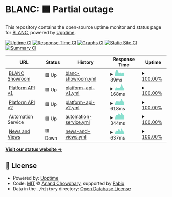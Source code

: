 # BLANC: <!--live status--> **🟧 Partial outage**

This repository contains the open-source uptime monitor and status page for [BLANC](https://blancfashion.com), powered by [Upptime](https://github.com/upptime/upptime).

[![Uptime CI](https://github.com/BLANC-Fashion/status-page/workflows/Uptime%20CI/badge.svg)](https://github.com/BLANC-Fashion/status-page/actions?query=workflow%3A%22Uptime+CI%22)
[![Response Time CI](https://github.com/BLANC-Fashion/status-page/workflows/Response%20Time%20CI/badge.svg)](https://github.com/BLANC-Fashion/status-page/actions?query=workflow%3A%22Response+Time+CI%22)
[![Graphs CI](https://github.com/BLANC-Fashion/status-page/workflows/Graphs%20CI/badge.svg)](https://github.com/BLANC-Fashion/status-page/actions?query=workflow%3A%22Graphs+CI%22)
[![Static Site CI](https://github.com/BLANC-Fashion/status-page/workflows/Static%20Site%20CI/badge.svg)](https://github.com/BLANC-Fashion/status-page/actions?query=workflow%3A%22Static+Site+CI%22)
[![Summary CI](https://github.com/BLANC-Fashion/status-page/workflows/Summary%20CI/badge.svg)](https://github.com/BLANC-Fashion/status-page/actions?query=workflow%3A%22Summary+CI%22)

<!--start: status pages-->
<!-- This summary is generated by Upptime (https://github.com/upptime/upptime) -->
<!-- Do not edit this manually, your changes will be overwritten -->
<!-- prettier-ignore -->
| URL | Status | History | Response Time | Uptime |
| --- | ------ | ------- | ------------- | ------ |
| <img alt="" src="https://icons.duckduckgo.com/ip3/blancfashion.com.ico" height="13"> [BLANC Showroom](https://blancfashion.com/) | 🟩 Up | [blanc-showroom.yml](https://github.com/BLANC-Fashion/status-page/commits/HEAD/history/blanc-showroom.yml) | <details><summary><img alt="Response time graph" src="./graphs/blanc-showroom/response-time-week.png" height="20"> 89ms</summary><br><a href="https://status.blancfashion.com/history/blanc-showroom"><img alt="Response time 118" src="https://img.shields.io/endpoint?url=https%3A%2F%2Fraw.githubusercontent.com%2FBLANC-Fashion%2Fstatus-page%2FHEAD%2Fapi%2Fblanc-showroom%2Fresponse-time.json"></a><br><a href="https://status.blancfashion.com/history/blanc-showroom"><img alt="24-hour response time 65" src="https://img.shields.io/endpoint?url=https%3A%2F%2Fraw.githubusercontent.com%2FBLANC-Fashion%2Fstatus-page%2FHEAD%2Fapi%2Fblanc-showroom%2Fresponse-time-day.json"></a><br><a href="https://status.blancfashion.com/history/blanc-showroom"><img alt="7-day response time 89" src="https://img.shields.io/endpoint?url=https%3A%2F%2Fraw.githubusercontent.com%2FBLANC-Fashion%2Fstatus-page%2FHEAD%2Fapi%2Fblanc-showroom%2Fresponse-time-week.json"></a><br><a href="https://status.blancfashion.com/history/blanc-showroom"><img alt="30-day response time 105" src="https://img.shields.io/endpoint?url=https%3A%2F%2Fraw.githubusercontent.com%2FBLANC-Fashion%2Fstatus-page%2FHEAD%2Fapi%2Fblanc-showroom%2Fresponse-time-month.json"></a><br><a href="https://status.blancfashion.com/history/blanc-showroom"><img alt="1-year response time 118" src="https://img.shields.io/endpoint?url=https%3A%2F%2Fraw.githubusercontent.com%2FBLANC-Fashion%2Fstatus-page%2FHEAD%2Fapi%2Fblanc-showroom%2Fresponse-time-year.json"></a></details> | <details><summary><a href="https://status.blancfashion.com/history/blanc-showroom">100.00%</a></summary><a href="https://status.blancfashion.com/history/blanc-showroom"><img alt="All-time uptime 100.00%" src="https://img.shields.io/endpoint?url=https%3A%2F%2Fraw.githubusercontent.com%2FBLANC-Fashion%2Fstatus-page%2FHEAD%2Fapi%2Fblanc-showroom%2Fuptime.json"></a><br><a href="https://status.blancfashion.com/history/blanc-showroom"><img alt="24-hour uptime 100.00%" src="https://img.shields.io/endpoint?url=https%3A%2F%2Fraw.githubusercontent.com%2FBLANC-Fashion%2Fstatus-page%2FHEAD%2Fapi%2Fblanc-showroom%2Fuptime-day.json"></a><br><a href="https://status.blancfashion.com/history/blanc-showroom"><img alt="7-day uptime 100.00%" src="https://img.shields.io/endpoint?url=https%3A%2F%2Fraw.githubusercontent.com%2FBLANC-Fashion%2Fstatus-page%2FHEAD%2Fapi%2Fblanc-showroom%2Fuptime-week.json"></a><br><a href="https://status.blancfashion.com/history/blanc-showroom"><img alt="30-day uptime 100.00%" src="https://img.shields.io/endpoint?url=https%3A%2F%2Fraw.githubusercontent.com%2FBLANC-Fashion%2Fstatus-page%2FHEAD%2Fapi%2Fblanc-showroom%2Fuptime-month.json"></a><br><a href="https://status.blancfashion.com/history/blanc-showroom"><img alt="1-year uptime 100.00%" src="https://img.shields.io/endpoint?url=https%3A%2F%2Fraw.githubusercontent.com%2FBLANC-Fashion%2Fstatus-page%2FHEAD%2Fapi%2Fblanc-showroom%2Fuptime-year.json"></a></details>
| <img alt="" src="https://icons.duckduckgo.com/ip3/api.blancfashion.com.ico" height="13"> [Platform API v1](https://api.blancfashion.com/) | 🟩 Up | [platform-api-v1.yml](https://github.com/BLANC-Fashion/status-page/commits/HEAD/history/platform-api-v1.yml) | <details><summary><img alt="Response time graph" src="./graphs/platform-api-v1/response-time-week.png" height="20"> 168ms</summary><br><a href="https://status.blancfashion.com/history/platform-api-v1"><img alt="Response time 203" src="https://img.shields.io/endpoint?url=https%3A%2F%2Fraw.githubusercontent.com%2FBLANC-Fashion%2Fstatus-page%2FHEAD%2Fapi%2Fplatform-api-v1%2Fresponse-time.json"></a><br><a href="https://status.blancfashion.com/history/platform-api-v1"><img alt="24-hour response time 101" src="https://img.shields.io/endpoint?url=https%3A%2F%2Fraw.githubusercontent.com%2FBLANC-Fashion%2Fstatus-page%2FHEAD%2Fapi%2Fplatform-api-v1%2Fresponse-time-day.json"></a><br><a href="https://status.blancfashion.com/history/platform-api-v1"><img alt="7-day response time 168" src="https://img.shields.io/endpoint?url=https%3A%2F%2Fraw.githubusercontent.com%2FBLANC-Fashion%2Fstatus-page%2FHEAD%2Fapi%2Fplatform-api-v1%2Fresponse-time-week.json"></a><br><a href="https://status.blancfashion.com/history/platform-api-v1"><img alt="30-day response time 200" src="https://img.shields.io/endpoint?url=https%3A%2F%2Fraw.githubusercontent.com%2FBLANC-Fashion%2Fstatus-page%2FHEAD%2Fapi%2Fplatform-api-v1%2Fresponse-time-month.json"></a><br><a href="https://status.blancfashion.com/history/platform-api-v1"><img alt="1-year response time 203" src="https://img.shields.io/endpoint?url=https%3A%2F%2Fraw.githubusercontent.com%2FBLANC-Fashion%2Fstatus-page%2FHEAD%2Fapi%2Fplatform-api-v1%2Fresponse-time-year.json"></a></details> | <details><summary><a href="https://status.blancfashion.com/history/platform-api-v1">100.00%</a></summary><a href="https://status.blancfashion.com/history/platform-api-v1"><img alt="All-time uptime 100.00%" src="https://img.shields.io/endpoint?url=https%3A%2F%2Fraw.githubusercontent.com%2FBLANC-Fashion%2Fstatus-page%2FHEAD%2Fapi%2Fplatform-api-v1%2Fuptime.json"></a><br><a href="https://status.blancfashion.com/history/platform-api-v1"><img alt="24-hour uptime 100.00%" src="https://img.shields.io/endpoint?url=https%3A%2F%2Fraw.githubusercontent.com%2FBLANC-Fashion%2Fstatus-page%2FHEAD%2Fapi%2Fplatform-api-v1%2Fuptime-day.json"></a><br><a href="https://status.blancfashion.com/history/platform-api-v1"><img alt="7-day uptime 100.00%" src="https://img.shields.io/endpoint?url=https%3A%2F%2Fraw.githubusercontent.com%2FBLANC-Fashion%2Fstatus-page%2FHEAD%2Fapi%2Fplatform-api-v1%2Fuptime-week.json"></a><br><a href="https://status.blancfashion.com/history/platform-api-v1"><img alt="30-day uptime 100.00%" src="https://img.shields.io/endpoint?url=https%3A%2F%2Fraw.githubusercontent.com%2FBLANC-Fashion%2Fstatus-page%2FHEAD%2Fapi%2Fplatform-api-v1%2Fuptime-month.json"></a><br><a href="https://status.blancfashion.com/history/platform-api-v1"><img alt="1-year uptime 100.00%" src="https://img.shields.io/endpoint?url=https%3A%2F%2Fraw.githubusercontent.com%2FBLANC-Fashion%2Fstatus-page%2FHEAD%2Fapi%2Fplatform-api-v1%2Fuptime-year.json"></a></details>
| <img alt="" src="https://icons.duckduckgo.com/ip3/new.api.blancfashion.com.ico" height="13"> [Platform API v2](https://new.api.blancfashion.com/) | 🟩 Up | [platform-api-v2.yml](https://github.com/BLANC-Fashion/status-page/commits/HEAD/history/platform-api-v2.yml) | <details><summary><img alt="Response time graph" src="./graphs/platform-api-v2/response-time-week.png" height="20"> 618ms</summary><br><a href="https://status.blancfashion.com/history/platform-api-v2"><img alt="Response time 457" src="https://img.shields.io/endpoint?url=https%3A%2F%2Fraw.githubusercontent.com%2FBLANC-Fashion%2Fstatus-page%2FHEAD%2Fapi%2Fplatform-api-v2%2Fresponse-time.json"></a><br><a href="https://status.blancfashion.com/history/platform-api-v2"><img alt="24-hour response time 587" src="https://img.shields.io/endpoint?url=https%3A%2F%2Fraw.githubusercontent.com%2FBLANC-Fashion%2Fstatus-page%2FHEAD%2Fapi%2Fplatform-api-v2%2Fresponse-time-day.json"></a><br><a href="https://status.blancfashion.com/history/platform-api-v2"><img alt="7-day response time 618" src="https://img.shields.io/endpoint?url=https%3A%2F%2Fraw.githubusercontent.com%2FBLANC-Fashion%2Fstatus-page%2FHEAD%2Fapi%2Fplatform-api-v2%2Fresponse-time-week.json"></a><br><a href="https://status.blancfashion.com/history/platform-api-v2"><img alt="30-day response time 705" src="https://img.shields.io/endpoint?url=https%3A%2F%2Fraw.githubusercontent.com%2FBLANC-Fashion%2Fstatus-page%2FHEAD%2Fapi%2Fplatform-api-v2%2Fresponse-time-month.json"></a><br><a href="https://status.blancfashion.com/history/platform-api-v2"><img alt="1-year response time 457" src="https://img.shields.io/endpoint?url=https%3A%2F%2Fraw.githubusercontent.com%2FBLANC-Fashion%2Fstatus-page%2FHEAD%2Fapi%2Fplatform-api-v2%2Fresponse-time-year.json"></a></details> | <details><summary><a href="https://status.blancfashion.com/history/platform-api-v2">100.00%</a></summary><a href="https://status.blancfashion.com/history/platform-api-v2"><img alt="All-time uptime 100.00%" src="https://img.shields.io/endpoint?url=https%3A%2F%2Fraw.githubusercontent.com%2FBLANC-Fashion%2Fstatus-page%2FHEAD%2Fapi%2Fplatform-api-v2%2Fuptime.json"></a><br><a href="https://status.blancfashion.com/history/platform-api-v2"><img alt="24-hour uptime 100.00%" src="https://img.shields.io/endpoint?url=https%3A%2F%2Fraw.githubusercontent.com%2FBLANC-Fashion%2Fstatus-page%2FHEAD%2Fapi%2Fplatform-api-v2%2Fuptime-day.json"></a><br><a href="https://status.blancfashion.com/history/platform-api-v2"><img alt="7-day uptime 100.00%" src="https://img.shields.io/endpoint?url=https%3A%2F%2Fraw.githubusercontent.com%2FBLANC-Fashion%2Fstatus-page%2FHEAD%2Fapi%2Fplatform-api-v2%2Fuptime-week.json"></a><br><a href="https://status.blancfashion.com/history/platform-api-v2"><img alt="30-day uptime 100.00%" src="https://img.shields.io/endpoint?url=https%3A%2F%2Fraw.githubusercontent.com%2FBLANC-Fashion%2Fstatus-page%2FHEAD%2Fapi%2Fplatform-api-v2%2Fuptime-month.json"></a><br><a href="https://status.blancfashion.com/history/platform-api-v2"><img alt="1-year uptime 100.00%" src="https://img.shields.io/endpoint?url=https%3A%2F%2Fraw.githubusercontent.com%2FBLANC-Fashion%2Fstatus-page%2FHEAD%2Fapi%2Fplatform-api-v2%2Fuptime-year.json"></a></details>
| <img alt="" src="https://icons.duckduckgo.com/ip3/null.ico" height="13"> Automation Service | 🟩 Up | [automation-service.yml](https://github.com/BLANC-Fashion/status-page/commits/HEAD/history/automation-service.yml) | <details><summary><img alt="Response time graph" src="./graphs/automation-service/response-time-week.png" height="20"> 344ms</summary><br><a href="https://status.blancfashion.com/history/automation-service"><img alt="Response time 440" src="https://img.shields.io/endpoint?url=https%3A%2F%2Fraw.githubusercontent.com%2FBLANC-Fashion%2Fstatus-page%2FHEAD%2Fapi%2Fautomation-service%2Fresponse-time.json"></a><br><a href="https://status.blancfashion.com/history/automation-service"><img alt="24-hour response time 277" src="https://img.shields.io/endpoint?url=https%3A%2F%2Fraw.githubusercontent.com%2FBLANC-Fashion%2Fstatus-page%2FHEAD%2Fapi%2Fautomation-service%2Fresponse-time-day.json"></a><br><a href="https://status.blancfashion.com/history/automation-service"><img alt="7-day response time 344" src="https://img.shields.io/endpoint?url=https%3A%2F%2Fraw.githubusercontent.com%2FBLANC-Fashion%2Fstatus-page%2FHEAD%2Fapi%2Fautomation-service%2Fresponse-time-week.json"></a><br><a href="https://status.blancfashion.com/history/automation-service"><img alt="30-day response time 447" src="https://img.shields.io/endpoint?url=https%3A%2F%2Fraw.githubusercontent.com%2FBLANC-Fashion%2Fstatus-page%2FHEAD%2Fapi%2Fautomation-service%2Fresponse-time-month.json"></a><br><a href="https://status.blancfashion.com/history/automation-service"><img alt="1-year response time 440" src="https://img.shields.io/endpoint?url=https%3A%2F%2Fraw.githubusercontent.com%2FBLANC-Fashion%2Fstatus-page%2FHEAD%2Fapi%2Fautomation-service%2Fresponse-time-year.json"></a></details> | <details><summary><a href="https://status.blancfashion.com/history/automation-service">100.00%</a></summary><a href="https://status.blancfashion.com/history/automation-service"><img alt="All-time uptime 100.00%" src="https://img.shields.io/endpoint?url=https%3A%2F%2Fraw.githubusercontent.com%2FBLANC-Fashion%2Fstatus-page%2FHEAD%2Fapi%2Fautomation-service%2Fuptime.json"></a><br><a href="https://status.blancfashion.com/history/automation-service"><img alt="24-hour uptime 100.00%" src="https://img.shields.io/endpoint?url=https%3A%2F%2Fraw.githubusercontent.com%2FBLANC-Fashion%2Fstatus-page%2FHEAD%2Fapi%2Fautomation-service%2Fuptime-day.json"></a><br><a href="https://status.blancfashion.com/history/automation-service"><img alt="7-day uptime 100.00%" src="https://img.shields.io/endpoint?url=https%3A%2F%2Fraw.githubusercontent.com%2FBLANC-Fashion%2Fstatus-page%2FHEAD%2Fapi%2Fautomation-service%2Fuptime-week.json"></a><br><a href="https://status.blancfashion.com/history/automation-service"><img alt="30-day uptime 100.00%" src="https://img.shields.io/endpoint?url=https%3A%2F%2Fraw.githubusercontent.com%2FBLANC-Fashion%2Fstatus-page%2FHEAD%2Fapi%2Fautomation-service%2Fuptime-month.json"></a><br><a href="https://status.blancfashion.com/history/automation-service"><img alt="1-year uptime 100.00%" src="https://img.shields.io/endpoint?url=https%3A%2F%2Fraw.githubusercontent.com%2FBLANC-Fashion%2Fstatus-page%2FHEAD%2Fapi%2Fautomation-service%2Fuptime-year.json"></a></details>
| <img alt="" src="https://icons.duckduckgo.com/ip3/news.blancfashion.com.ico" height="13"> [News and Views](https://news.blancfashion.com/) | 🟥 Down | [news-and-views.yml](https://github.com/BLANC-Fashion/status-page/commits/HEAD/history/news-and-views.yml) | <details><summary><img alt="Response time graph" src="./graphs/news-and-views/response-time-week.png" height="20"> 637ms</summary><br><a href="https://status.blancfashion.com/history/news-and-views"><img alt="Response time 811" src="https://img.shields.io/endpoint?url=https%3A%2F%2Fraw.githubusercontent.com%2FBLANC-Fashion%2Fstatus-page%2FHEAD%2Fapi%2Fnews-and-views%2Fresponse-time.json"></a><br><a href="https://status.blancfashion.com/history/news-and-views"><img alt="24-hour response time 434" src="https://img.shields.io/endpoint?url=https%3A%2F%2Fraw.githubusercontent.com%2FBLANC-Fashion%2Fstatus-page%2FHEAD%2Fapi%2Fnews-and-views%2Fresponse-time-day.json"></a><br><a href="https://status.blancfashion.com/history/news-and-views"><img alt="7-day response time 637" src="https://img.shields.io/endpoint?url=https%3A%2F%2Fraw.githubusercontent.com%2FBLANC-Fashion%2Fstatus-page%2FHEAD%2Fapi%2Fnews-and-views%2Fresponse-time-week.json"></a><br><a href="https://status.blancfashion.com/history/news-and-views"><img alt="30-day response time 733" src="https://img.shields.io/endpoint?url=https%3A%2F%2Fraw.githubusercontent.com%2FBLANC-Fashion%2Fstatus-page%2FHEAD%2Fapi%2Fnews-and-views%2Fresponse-time-month.json"></a><br><a href="https://status.blancfashion.com/history/news-and-views"><img alt="1-year response time 811" src="https://img.shields.io/endpoint?url=https%3A%2F%2Fraw.githubusercontent.com%2FBLANC-Fashion%2Fstatus-page%2FHEAD%2Fapi%2Fnews-and-views%2Fresponse-time-year.json"></a></details> | <details><summary><a href="https://status.blancfashion.com/history/news-and-views">100.00%</a></summary><a href="https://status.blancfashion.com/history/news-and-views"><img alt="All-time uptime 98.68%" src="https://img.shields.io/endpoint?url=https%3A%2F%2Fraw.githubusercontent.com%2FBLANC-Fashion%2Fstatus-page%2FHEAD%2Fapi%2Fnews-and-views%2Fuptime.json"></a><br><a href="https://status.blancfashion.com/history/news-and-views"><img alt="24-hour uptime 99.99%" src="https://img.shields.io/endpoint?url=https%3A%2F%2Fraw.githubusercontent.com%2FBLANC-Fashion%2Fstatus-page%2FHEAD%2Fapi%2Fnews-and-views%2Fuptime-day.json"></a><br><a href="https://status.blancfashion.com/history/news-and-views"><img alt="7-day uptime 100.00%" src="https://img.shields.io/endpoint?url=https%3A%2F%2Fraw.githubusercontent.com%2FBLANC-Fashion%2Fstatus-page%2FHEAD%2Fapi%2Fnews-and-views%2Fuptime-week.json"></a><br><a href="https://status.blancfashion.com/history/news-and-views"><img alt="30-day uptime 100.00%" src="https://img.shields.io/endpoint?url=https%3A%2F%2Fraw.githubusercontent.com%2FBLANC-Fashion%2Fstatus-page%2FHEAD%2Fapi%2Fnews-and-views%2Fuptime-month.json"></a><br><a href="https://status.blancfashion.com/history/news-and-views"><img alt="1-year uptime 98.68%" src="https://img.shields.io/endpoint?url=https%3A%2F%2Fraw.githubusercontent.com%2FBLANC-Fashion%2Fstatus-page%2FHEAD%2Fapi%2Fnews-and-views%2Fuptime-year.json"></a></details>

<!--end: status pages-->

[**Visit our status website →**](https://status.blancfashion.com/)

## 📄 License

- Powered by: [Upptime](https://github.com/upptime/upptime)
- Code: [MIT](./LICENSE) © [Anand Chowdhary](https://anandchowdhary.com), supported by [Pabio](https://pabio.com)
- Data in the `./history` directory: [Open Database License](https://opendatacommons.org/licenses/odbl/1-0/)
